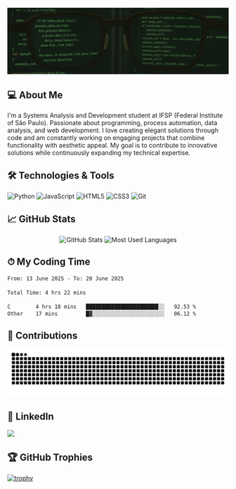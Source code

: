 </p>
    <img src="readme-assets/welcomegif.gif" />
</p>

## 💻 About Me
I'm a Systems Analysis and Development student at IFSP (Federal Institute of São Paulo). Passionate about programming, process automation, data analysis, and web development. I love creating elegant solutions through code and am constantly working on engaging projects that combine functionality with aesthetic appeal. My goal is to contribute to innovative solutions while continuously expanding my technical expertise.

## 🛠 Technologies & Tools
![Python](https://img.shields.io/badge/-Python-3776AB?style=flat-square&logo=Python&logoColor=white)
![JavaScript](https://img.shields.io/badge/-JavaScript-F7DF1E?style=flat-square&logo=javascript&logoColor=black)
![HTML5](https://img.shields.io/badge/-HTML5-E34F26?style=flat-square&logo=html5&logoColor=white)
![CSS3](https://img.shields.io/badge/-CSS3-1572B6?style=flat-square&logo=css3)
![Git](https://img.shields.io/badge/-Git-F05032?style=flat-square&logo=git&logoColor=white)

## 📈 GitHub Stats

<div align="center">
  <img src="https://github-readme-stats.vercel.app/api?username=wtomendes&show_icons=true&bg_color=000000&title_color=499b40&text_color=ffffff&icon_color=499b40&border_color=499b40" alt="GitHub Stats" height="180"/>
  <img src="https://github-readme-stats.vercel.app/api/top-langs/?username=wtomendes&layout=compact&bg_color=000000&title_color=499b40&text_color=ffffff&border_color=499b40" alt="Most Used Languages" height="180"/>
</div>

## ⏱ My Coding Time
<!--START_SECTION:waka-->

```text
From: 13 June 2025 - To: 20 June 2025

Total Time: 4 hrs 22 mins

C        4 hrs 18 mins   ███████████████████████░░   92.53 %
Other    17 mins         █▓░░░░░░░░░░░░░░░░░░░░░░░   06.12 %
```

<!--END_SECTION:waka-->


## 🐍 Contributions
<p align="center">
  <img src="https://github.com/wtomendes/wtomendes/blob/main/output/github-contribution-grid-snake.svg" alt="Snake animation" />
</p>


## 💼 LinkedIn
<a href="https://www.linkedin.com/in/wmendesc/" target="_blank">
  <img src="https://img.shields.io/badge/LinkedIn-499b40?style=for-the-badge&logo=linkedin&logoColor=white"/>
</a>

## 🏆 GitHub Trophies
[![trophy](https://github-profile-trophy.vercel.app/?username=wtomendes&theme=onedark)](https://github.com/ryo-ma/github-profile-trophy)
